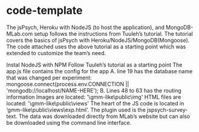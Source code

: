 # code-template
The jsPsych, Heroku with NodeJS (to host the application), and MongoDB-MLab.com setup follows the instructions from Tuuleh’s tutorial. The tutorial covers the basics of jsPsych with Heroku/NodeJS/MongoDB(Mongoose).  The code attached uses the above tutorial as a starting point which was extended to customize the team’s need.


Instal NodeJS with NPM
Follow Tuuleh’s tutorial as a starting point
The app.js file contains the config for the app
A. line 19 has the database name that was changed per experiment: mongoose.connect(process.env.CONNECTION || 'mongodb://localhost/NAME-HERE');
B. Lines 48 to 63 has the routing information
Images are located: '\gmm-like\public\img' 
HTML files are located: '\gmm-like\public\views' 
The heart of the JS code is located in ‘gmm-like\public\views\exp.html’.
The plugin used is the jspsych-survey-text.
The data was downloaded directly from MLab’s website but can also be downloaded using the command line interface.